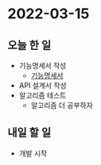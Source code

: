 # 2022-03-15
## 오늘 한 일
- 기능명세서 작성
  - [기능명세서](https://www.notion.so/6892e6865d44443891dcff2db72e8028)
- API 설계서 작성
- 알고리즘 테스트
  - 알고리즘 더 공부하자

## 내일 할 일
- 개발 시작